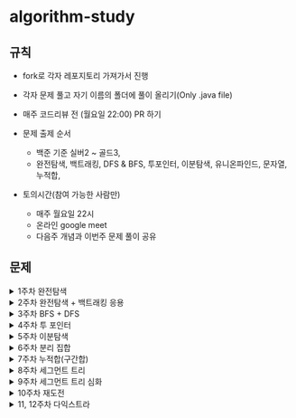# algorithm-study

## 규칙
- fork로 각자 레포지토리 가져가서 진행 
- 각자 문제 풀고 자기 이름의 폴더에 풀이 올리기(Only .java file)
- 매주 코드리뷰 전 (월요일 22:00) PR 하기 
 
- 문제 출제 순서
  - 백준 기준 실버2 ~ 골드3,
  - 완전탐색, 백트래킹, DFS & BFS, 투포인터, 이분탐색, 유니온파인드, 문자열, 누적합, 
 - 토의시간(참여 가능한 사람만)
   - 매주 월요일 22시
   - 온라인 google meet 
   - 다음주 개념과 이번주 문제 풀이 공유

## 문제
 <details> <summary> 1주차 완전탐색 </summary> 

 - [퇴사](https://www.acmicpc.net/problem/14501)
 - [N과 M (순열)](https://www.acmicpc.net/problem/15654)
 - [N과 M (조합)](https://www.acmicpc.net/problem/15655)
 - [N과 M (9)](https://www.acmicpc.net/problem/15663)
 - [N과 M (10)](https://www.acmicpc.net/problem/15664)
 - [동전 게임](https://www.acmicpc.net/problem/9079)
 - [호석이 두 마리 치킨](https://www.acmicpc.net/problem/21278)
 - [종이조각](https://www.acmicpc.net/problem/14391)

 </details>
 <details> <summary> 2주차 완전탐색 + 백트래킹 응용 </summary> 

 - [괄호 추가하기](https://www.acmicpc.net/problem/16637)
 - [달이 차오른다, 가자](https://www.acmicpc.net/problem/1194)
 - [짠돌이 호석](https://www.acmicpc.net/problem/21277)
 - [스티커 붙이기](https://www.acmicpc.net/problem/18808)
 - [알파 틱택토](https://www.acmicpc.net/problem/16571)

 </details> 
 
  <details> <summary> 3주차 BFS + DFS </summary> 

 - [화물차](https://www.acmicpc.net/problem/1400)
 - [늑대 사냥꾼](https://www.acmicpc.net/problem/2917)
 - [일요일 아침의 데이트](https://www.acmicpc.net/problem/1445)
 - [퍼즐](https://www.acmicpc.net/problem/1525)
 - [다리만들기](https://www.acmicpc.net/problem/2146)
 - [Baaaaaaaaaduk2 (Easy)](https://www.acmicpc.net/problem/16988)
 
 <details> <summary> 3주차 선택문제 </summary> 
 
 - [양구출작전](https://www.acmicpc.net/problem/16437)
 - [지하철2호선](https://www.acmicpc.net/problem/16947)
 
 </details>

 </details>
 <details> <summary> 4주차 투 포인터 </summary> 
 
 - [배열 합치기](https://www.acmicpc.net/problem/11728)
 - [게으른 백곰](https://www.acmicpc.net/problem/10025)
 - [두 용액](https://www.acmicpc.net/problem/2470)
 - [수 고르기](https://www.acmicpc.net/problem/2230)
 - [가장 긴 짝수 연속한 부분 수열(large)](https://www.acmicpc.net/problem/22862)
 - [좋다](https://www.acmicpc.net/problem/1253)
 - [회전초밥](https://www.acmicpc.net/problem/15961)
 - [같이 눈사람 만들래?](https://www.acmicpc.net/problem/20366)
 - [ㅋㅋ루ㅋㅋ](https://www.acmicpc.net/problem/20442)
 - [합이 0인 네 정수](https://www.acmicpc.net/problem/7453)

 </details> 
 
 <details> <summary> 5주차 이분탐색 </summary> 
 
 - [정수 제곱근](https://www.acmicpc.net/problem/2417)
 - [선분 위의 점](https://www.acmicpc.net/problem/11663)
 - [나무 자르기](https://www.acmicpc.net/problem/2805)
 - [랜선 자르기](https://www.acmicpc.net/problem/1654)
 - [입국심사](https://www.acmicpc.net/problem/3079)
 - [공유기 설치](https://www.acmicpc.net/problem/2110)
 - [구간 나누기2](https://www.acmicpc.net/problem/13397)
 - [사냥꾼](https://www.acmicpc.net/problem/8983)

 </details> 
 
 <details> <summary> 6주차 분리 집합 </summary> 
 
 - [집합의 표현](https://www.acmicpc.net/problem/1717)
 - [친구비](https://www.acmicpc.net/problem/16562)
 - [친구 네트워크](https://www.acmicpc.net/problem/4195)
 - [공항](https://www.acmicpc.net/problem/10775)
 - [통신망 분할](https://www.acmicpc.net/problem/17398)
 - [문명](https://www.acmicpc.net/problem/14868)
 - [교수님은 기다리지 않는다](https://www.acmicpc.net/problem/3830)

 </details> 
 
 <details> <summary> 7주차 누적합(구간합)</summary> 
 
 - [2차원 배열의 합](https://www.acmicpc.net/problem/2167)
 - [구간 합 구하기 5](https://www.acmicpc.net/problem/11660)
 - [점수따먹기](https://www.acmicpc.net/problem/1749)
 - [나머지 합](https://www.acmicpc.net/problem/10986)
 - [두 배열의 합](https://www.acmicpc.net/problem/2143)
 - [피자판매](https://www.acmicpc.net/problem/2632)
 - [색종이 - 3](https://www.acmicpc.net/problem/2571)

 </details> 
 
 <details> <summary> 8주차 세그먼트 트리</summary> 
 
 - [구간 합 구하기](https://www.acmicpc.net/problem/2042)
 - [구간 곱 구하기](https://www.acmicpc.net/problem/11505)
 - [사탕상자](https://www.acmicpc.net/problem/2243)

 </details> 
 
 <details> <summary> 9주차 세그먼트 트리 심화</summary> 
 
 - [가장 긴 증가하는 부분 수열 2](https://www.acmicpc.net/problem/12015)
 - [영화 수집](https://www.acmicpc.net/problem/3653)
 - [나무 심기](https://www.acmicpc.net/problem/1280)
 - [중앙값 측정](https://www.acmicpc.net/problem/9426)

 </details>
 
 <details> <summary> 10주차 재도전</summary> 
 
 - [합이 0인 네 정수](https://www.acmicpc.net/problem/7453)
 - [세 용액](https://www.acmicpc.net/problem/2473)
 - [문명](https://www.acmicpc.net/problem/14868)
 - [교수님은 기다리지 않는다](https://www.acmicpc.net/problem/3830)
 - [피자판매](https://www.acmicpc.net/problem/2632)
 - [색종이 - 3](https://www.acmicpc.net/problem/2571)

 </details> 
 
 <details> <summary> 11, 12주차 다익스트라</summary> 
 
 - [알고스팟](https://www.acmicpc.net/problem/1261)
 - [도로포장](https://www.acmicpc.net/problem/1162)
 - [거의 최단 경로](https://www.acmicpc.net/problem/5719)
 - [k번째 최단경로 찾기](https://www.acmicpc.net/problem/1854)
 - [탈옥](https://www.acmicpc.net/problem/9376)

 </details> 
 
